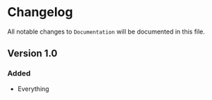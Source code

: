 # Changelog

All notable changes to `Documentation` will be documented in this file.

## Version 1.0

### Added
- Everything
